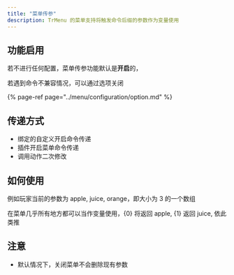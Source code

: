 ```yaml
---
title: "菜单传参"
description: TrMenu 的菜单支持将触发命令后缀的参数作为变量使用
---
```


## 功能启用

若不进行任何配置，菜单传参功能默认是**开启**的，

若遇到命令不兼容情况，可以通过选项关闭

{% page-ref page="../menu/configuration/option.md" %}

## 传递方式

* 绑定的自定义开启命令传递
* 插件开启菜单命令传递
* 调用动作二次修改

## 如何使用

例如玩家当前的参数为 apple, juice, orange，即大小为 3 的一个数组

在菜单几乎所有地方都可以当作变量使用，{0} 将返回 apple, {1} 返回 juice, 依此类推

## 注意

* 默认情况下，关闭菜单不会删除现有参数

